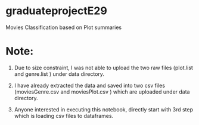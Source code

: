 # graduateprojectE29
Movies Classification based on Plot summaries




# Note:
1. Due to size constraint, I was not able to upload the two raw files (plot.list and genre.list ) under data directory.

2. I have already extracted the data and saved into two csv files (moviesGenre.csv and moviesPlot.csv ) 
   which are uploaded under data directory.

3. Anyone interested in executing this notebook, directly start with 3rd step which is loading csv files to dataframes.

